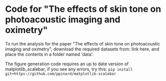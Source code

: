 # Code for "The effects of skin tone on  photoacoustic imaging and oximetry"

To run the analysis for the paper "The effects of skin tone on  photoacoustic imaging and oximetry", download the required datasets from: link here, and place the contents in a folder named 'data'. 

The figure generation code requires an up to date version of matplotlib_scalebar, if you see any errors, try this:
```pip install git+https://github.com/ppinard/matplotlib-scalebar```
